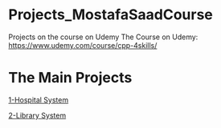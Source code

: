 # Projects_MostafaSaadCourse
Projects on the course on Udemy
The Course on Udemy: https://www.udemy.com/course/cpp-4skills/


# The Main Projects

[1-Hospital System ](https://github.com/SaadMu7ammad/Cpp_Mostafa_Saad_course/blob/main/hospital%20system%20new%20version.cpp)

[2-Library System ](https://github.com/SaadMu7ammad/Cpp_Mostafa_Saad_course/blob/main/02%20Project-LibrarySystem.cpp)
